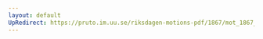 ```yaml
---
layout: default
UpRedirect: https://pruto.im.uu.se/riksdagen-motions-pdf/1867/mot_1867__fk__47/mot_1867__fk__47-002.pdf
---
```

